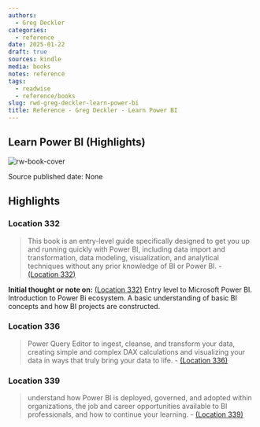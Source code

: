 ```yaml
---
authors:
  - Greg Deckler
categories:
  - reference
date: 2025-01-22
draft: true
sources: kindle
media: books
notes: reference
tags:
  - readwise
  - reference/books
slug: rwd-greg-deckler-learn-power-bi
title: Reference - Greg Deckler - Learn Power BI
---
```


## Learn Power BI (Highlights)

![rw-book-cover](https://m.media-amazon.com/images/I/8134bCWKChL._SY160.jpg)

Source published date: None

## Highlights

### Location 332

> This book is an entry-level guide specifically designed to get you up and running quickly with Power BI, including data import and transformation, data modeling, visualization, and analytical techniques without any prior knowledge of BI or Power BI.
> \- [(Location 332)](https://readwise.io/to_kindle?action=open&asin=B09K4479P2&location=332)

**Initial thought or note on:** [(Location 332)](https://readwise.io/to_kindle?action=open&asin=B09K4479P2&location=332)
Entry level to Microsoft Power BI. Introduction to Power Bi ecosystem. A basic understanding of basic BI concepts and how BI projects are constructed.

### Location 336

> Power Query Editor to ingest, cleanse, and transform your data, creating simple and complex DAX calculations and visualizing your data in ways that truly bring your data to life.
> \- [(Location 336)](https://readwise.io/to_kindle?action=open&asin=B09K4479P2&location=336)

### Location 339

> understand how Power BI is deployed, governed, and adopted within organizations, the job and career opportunities available to BI professionals, and how to continue your learning.
> \- [(Location 339)](https://readwise.io/to_kindle?action=open&asin=B09K4479P2&location=339)
